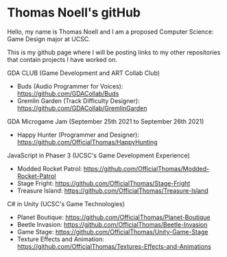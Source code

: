 # Thomas Noell's gitHub

Hello, my name is Thomas Noell and I am a proposed Computer Science: Game Design major at UCSC.

This is my github page where I will be posting links to my other repositories that contain projects I have worked on.

GDA CLUB (Game Development and ART Collab Club)
- Buds (Audio Programmer for Voices): https://github.com/GDACollab/Buds
- Gremlin Garden (Track Difficulty Designer): https://github.com/GDACollab/GremlinGarden

GDA Microgame Jam (September 25th 2021 to September 26th 2021)
- Happy Hunter (Programmer and Designer): https://github.com/OfficialThomas/HappyHunting

JavaScript in Phaser 3 (UCSC's Game Development Experience)
- Modded Rocket Patrol: https://github.com/OfficialThomas/Modded-Rocket-Patrol
- Stage Fright: https://github.com/OfficialThomas/Stage-Fright
- Treasure Island: https://github.com/OfficialThomas/Treasure-Island

C# in Unity (UCSC's Game Technologies)
- Planet Boutique: https://github.com/OfficialThomas/Planet-Boutique
- Beetle Invasion: https://github.com/OfficialThomas/Beetle-Invasion
- Game Stage: https://github.com/OfficialThomas/Unity-Game-Stage
- Texture Effects and Animation: https://github.com/OfficialThomas/Textures-Effects-and-Animations
